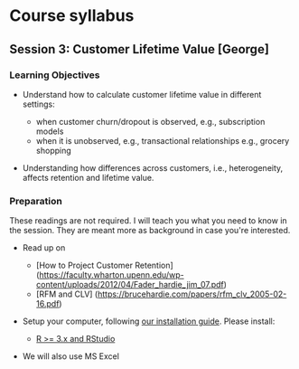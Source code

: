 # Course syllabus

## Session 3: Customer Lifetime Value [George]

### Learning Objectives

- Understand how to calculate customer lifetime value in different settings:
	- when customer churn/dropout is observed, e.g., subscription models
	- when it is unobserved, e.g., transactional relationships e.g., grocery shopping

- Understanding how differences across customers, i.e., heterogeneity, affects retention and lifetime value.


### Preparation

These readings are not required.  I will teach you what you need to know in the session. They are meant more as background in case you're interested.

- Read up on 
	- [How to Project Customer Retention] (https://faculty.wharton.upenn.edu/wp-content/uploads/2012/04/Fader_hardie_jim_07.pdf)
	- [RFM and CLV] (https://brucehardie.com/papers/rfm_clv_2005-02-16.pdf)
	
- Setup your computer, following [our installation guide](http://tilburgsciencehub.com/setup). Please install:
    - [R >= 3.x and RStudio](http://tilburgsciencehub.com/setup/r)

- We will also use MS Excel